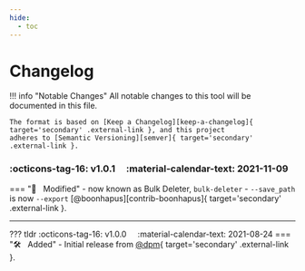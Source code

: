 ```yaml
---
hide:
  - toc
---
```


# Changelog

!!! info "Notable Changes"
    All notable changes to this tool will be documented in this file.

    The format is based on [Keep a Changelog][keep-a-changelog]{ target='secondary' .external-link }, and this project
    adheres to [Semantic Versioning][semver]{ target='secondary' .external-link }.

### :octicons-tag-16: v1.0.1 &nbsp; &nbsp; :material-calendar-text: 2021-11-09
=== ":wrench: &nbsp; Modified"
    - now known as Bulk Deleter, `bulk-deleter`
    - `--save_path` is now `--export` [@boonhapus][contrib-boonhapus]{ target='secondary' .external-link }.

---

??? tldr :octicons-tag-16: v1.0.0 &nbsp; &nbsp; :material-calendar-text: 2021-08-24
    === ":hammer_and_wrench: &nbsp; Added"
        - Initial release from [@dpm][contrib-dpm]{ target='secondary' .external-link }.


[keep-a-changelog]: https://keepachangelog.com/en/1.0.0/
[semver]: https://semver.org/spec/v2.0.0.html
[contrib-dpm]: https://github.com/DevinMcPherson-TS
